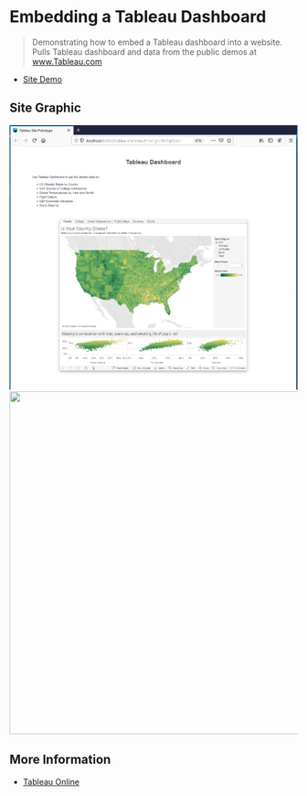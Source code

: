 # Embedding a Tableau Dashboard


> Demonstrating how to embed a Tableau dashboard into a website.
> Pulls Tableau dashboard and data from the public demos at www.Tableau.com
- [Site Demo](https://edwardrutz.github.io/tableau-embed-site/)


## Site Graphic

![](tableau-dashboard-embed-website.png)
<img src="https://github.com/EdwardRutz/tableau-embed-site/tableau-dashboard-embed-website.png"
    height="600" width="800">



## More Information

- [Tableau Online](https://www.tableau.com/products/cloud-bi)